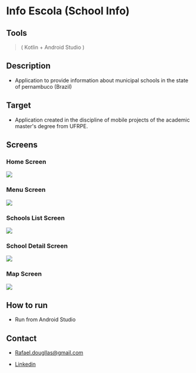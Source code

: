 # Info Escola (School Info)
## Tools
> ( Kotlin + Android Studio ) <br>

## Description
* Application to provide information about municipal schools in the state of pernambuco (Brazil) <br>

## Target
* Application created in the discipline of mobile projects of the academic master's degree from UFRPE. <br>

## Screens
### Home Screen
<img src="app/src/main/res/drawable/home_screen.png" > <br>
### Menu Screen
<img src="app/src/main/res/drawable/menu_complete.png" > <br>
### Schools List Screen
<img src="app/src/main/res/drawable/schools_list.png" > <br>
### School Detail Screen
<img src="app/src/main/res/drawable/school_detail.png" > <br>
### Map Screen
<img src="app/src/main/res/drawable/map_screen.png" > <br>

## How to run
* Run from Android Studio

## Contact
* Rafael.dougllas@gmail.com <br>

- [Linkedin](https://www.linkedin.com/in/rafael-douglas-093788a6/)<br>



